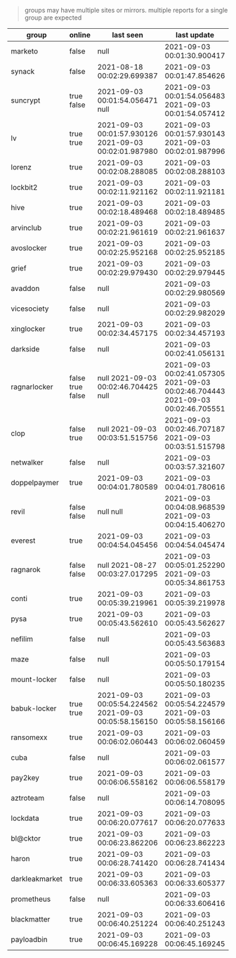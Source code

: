 > groups may have multiple sites or mirrors. multiple reports for a single group are expected

| group | online | last seen  | last update |
|-------|--------|------------|-------------|
| marketo | false | null | 2021-09-03 00:01:30.900417 |
| synack | false | 2021-08-18 00:02:29.699387 | 2021-09-03 00:01:47.854626 |
| suncrypt | true false | 2021-09-03 00:01:54.056471 null | 2021-09-03 00:01:54.056483 2021-09-03 00:01:54.057412 |
| lv | true true | 2021-09-03 00:01:57.930126 2021-09-03 00:02:01.987980 | 2021-09-03 00:01:57.930143 2021-09-03 00:02:01.987996 |
| lorenz | true | 2021-09-03 00:02:08.288085 | 2021-09-03 00:02:08.288103 |
| lockbit2 | true | 2021-09-03 00:02:11.921162 | 2021-09-03 00:02:11.921181 |
| hive | true | 2021-09-03 00:02:18.489468 | 2021-09-03 00:02:18.489485 |
| arvinclub | true | 2021-09-03 00:02:21.961619 | 2021-09-03 00:02:21.961637 |
| avoslocker | true | 2021-09-03 00:02:25.952168 | 2021-09-03 00:02:25.952185 |
| grief | true | 2021-09-03 00:02:29.979430 | 2021-09-03 00:02:29.979445 |
| avaddon | false | null | 2021-09-03 00:02:29.980569 |
| vicesociety | false | null | 2021-09-03 00:02:29.982029 |
| xinglocker | true | 2021-09-03 00:02:34.457175 | 2021-09-03 00:02:34.457193 |
| darkside | false | null | 2021-09-03 00:02:41.056131 |
| ragnarlocker | false true false | null 2021-09-03 00:02:46.704425 null | 2021-09-03 00:02:41.057305 2021-09-03 00:02:46.704443 2021-09-03 00:02:46.705551 |
| clop | false true | null 2021-09-03 00:03:51.515756 | 2021-09-03 00:02:46.707187 2021-09-03 00:03:51.515798 |
| netwalker | false | null | 2021-09-03 00:03:57.321607 |
| doppelpaymer | true | 2021-09-03 00:04:01.780589 | 2021-09-03 00:04:01.780616 |
| revil | false false | null null | 2021-09-03 00:04:08.968539 2021-09-03 00:04:15.406270 |
| everest | true | 2021-09-03 00:04:54.045456 | 2021-09-03 00:04:54.045474 |
| ragnarok | false false | null 2021-08-27 00:03:27.017295 | 2021-09-03 00:05:01.252290 2021-09-03 00:05:34.861753 |
| conti | true | 2021-09-03 00:05:39.219961 | 2021-09-03 00:05:39.219978 |
| pysa | true | 2021-09-03 00:05:43.562610 | 2021-09-03 00:05:43.562627 |
| nefilim | false | null | 2021-09-03 00:05:43.563683 |
| maze | false | null | 2021-09-03 00:05:50.179154 |
| mount-locker | false | null | 2021-09-03 00:05:50.180235 |
| babuk-locker | true true | 2021-09-03 00:05:54.224562 2021-09-03 00:05:58.156150 | 2021-09-03 00:05:54.224579 2021-09-03 00:05:58.156166 |
| ransomexx | true | 2021-09-03 00:06:02.060443 | 2021-09-03 00:06:02.060459 |
| cuba | false | null | 2021-09-03 00:06:02.061577 |
| pay2key | true | 2021-09-03 00:06:06.558162 | 2021-09-03 00:06:06.558179 |
| aztroteam | false | null | 2021-09-03 00:06:14.708095 |
| lockdata | true | 2021-09-03 00:06:20.077617 | 2021-09-03 00:06:20.077633 |
| bl@cktor | true | 2021-09-03 00:06:23.862206 | 2021-09-03 00:06:23.862223 |
| haron | true | 2021-09-03 00:06:28.741420 | 2021-09-03 00:06:28.741434 |
| darkleakmarket | true | 2021-09-03 00:06:33.605363 | 2021-09-03 00:06:33.605377 |
| prometheus | false | null | 2021-09-03 00:06:33.606416 |
| blackmatter | true | 2021-09-03 00:06:40.251224 | 2021-09-03 00:06:40.251243 |
| payloadbin | true | 2021-09-03 00:06:45.169228 | 2021-09-03 00:06:45.169245 |
